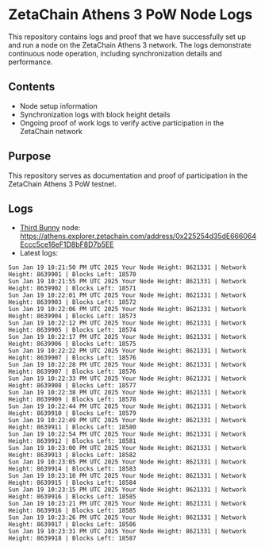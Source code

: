 # ZetaChain Athens 3 PoW Node Logs
This repository contains logs and proof that we have successfully set up and run a node on the ZetaChain Athens 3 network. The logs demonstrate continuous node operation, including synchronization details and performance.

## Contents
- Node setup information
- Synchronization logs with block height details
- Ongoing proof of work logs to verify active participation in the ZetaChain network

## Purpose
This repository serves as documentation and proof of participation in the ZetaChain Athens 3 PoW testnet.

## Logs

- [Third Bunny](https://thirdbunny.xyz/) node: https://athens.explorer.zetachain.com/address/0x225254d35dE666064Eccc5ce16eF1D8bF8D7b5EE
- Latest logs:
```
Sun Jan 19 10:21:50 PM UTC 2025 Your Node Height: 8621331 | Network Height: 8639901 | Blocks Left: 18570
Sun Jan 19 10:21:55 PM UTC 2025 Your Node Height: 8621331 | Network Height: 8639902 | Blocks Left: 18571
Sun Jan 19 10:22:01 PM UTC 2025 Your Node Height: 8621331 | Network Height: 8639903 | Blocks Left: 18572
Sun Jan 19 10:22:06 PM UTC 2025 Your Node Height: 8621331 | Network Height: 8639904 | Blocks Left: 18573
Sun Jan 19 10:22:12 PM UTC 2025 Your Node Height: 8621331 | Network Height: 8639905 | Blocks Left: 18574
Sun Jan 19 10:22:17 PM UTC 2025 Your Node Height: 8621331 | Network Height: 8639906 | Blocks Left: 18575
Sun Jan 19 10:22:22 PM UTC 2025 Your Node Height: 8621331 | Network Height: 8639907 | Blocks Left: 18576
Sun Jan 19 10:22:28 PM UTC 2025 Your Node Height: 8621331 | Network Height: 8639907 | Blocks Left: 18576
Sun Jan 19 10:22:33 PM UTC 2025 Your Node Height: 8621331 | Network Height: 8639908 | Blocks Left: 18577
Sun Jan 19 10:22:38 PM UTC 2025 Your Node Height: 8621331 | Network Height: 8639909 | Blocks Left: 18578
Sun Jan 19 10:22:44 PM UTC 2025 Your Node Height: 8621331 | Network Height: 8639910 | Blocks Left: 18579
Sun Jan 19 10:22:49 PM UTC 2025 Your Node Height: 8621331 | Network Height: 8639911 | Blocks Left: 18580
Sun Jan 19 10:22:54 PM UTC 2025 Your Node Height: 8621331 | Network Height: 8639912 | Blocks Left: 18581
Sun Jan 19 10:23:00 PM UTC 2025 Your Node Height: 8621331 | Network Height: 8639913 | Blocks Left: 18582
Sun Jan 19 10:23:05 PM UTC 2025 Your Node Height: 8621331 | Network Height: 8639914 | Blocks Left: 18583
Sun Jan 19 10:23:10 PM UTC 2025 Your Node Height: 8621331 | Network Height: 8639915 | Blocks Left: 18584
Sun Jan 19 10:23:15 PM UTC 2025 Your Node Height: 8621331 | Network Height: 8639916 | Blocks Left: 18585
Sun Jan 19 10:23:21 PM UTC 2025 Your Node Height: 8621331 | Network Height: 8639916 | Blocks Left: 18585
Sun Jan 19 10:23:26 PM UTC 2025 Your Node Height: 8621331 | Network Height: 8639917 | Blocks Left: 18586
Sun Jan 19 10:23:31 PM UTC 2025 Your Node Height: 8621331 | Network Height: 8639918 | Blocks Left: 18587
```
